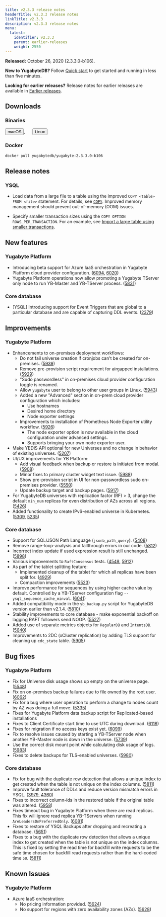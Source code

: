 ```yaml
---
title: v2.3.3 release notes
headerTitle: v2.3.3 release notes
linkTitle: v2.3.3
description: v2.3.3 release notes
menu:
  latest:
    identifier: v2.3.3
    parent: earlier-releases
    weight: 2550
---
```


**Released:** October 26, 2020 (2.3.3.0-b106).

**New to YugabyteDB?** Follow [Quick start](../../../quick-start/) to get started and running in less than five minutes.

**Looking for earlier releases?** Release notes for earlier releases are available in [Earlier releases](../../earlier-releases/). 

## Downloads

### Binaries

<a class="download-binary-link" href="https://downloads.yugabyte.com/yugabyte-2.3.3.0-darwin.tar.gz">
  <button>
    <i class="fab fa-apple"></i><span class="download-text">macOS</span>
  </button>
</a>
&nbsp; &nbsp; &nbsp;
<a class="download-binary-link" href="https://downloads.yugabyte.com/yugabyte-2.3.3.0-linux.tar.gz">
  <button>
    <i class="fab fa-linux"></i><span class="download-text">Linux</span>
  </button>
</a>
<br />

### Docker

```sh
docker pull yugabytedb/yugabyte:2.3.3.0-b106
```

## Release notes

### YSQL

- Load data from a large file to a table using the improved `COPY <table> FROM <file>` statement. For details, see [`COPY`](../../../api/ysql/the-sql-language/statements/cmd_copy/). Improved memory management should prevent out-of-memory (OOM) issues.

- Specify smaller transaction sizes using the `COPY OPTION` `ROWS_PER_TRANSACTION`. For an example, see [Import a large table using smaller transactions](../../../api/ysql/the-sql-language/statements/cmd_copy/#import-a-large-table-using-smaller-transactions).

## New features

### Yugabyte Platform

* Introducing beta support for Azure IaaS orchestration in Yugabyte Platform cloud provider configuration. ([6094](https://github.com/yugabyte/yugabyte-db/issues/6094), [6020](https://github.com/yugabyte/yugabyte-db/issues/6020))
* Yugabyte Platform operations now allow promoting a Yugabyte TServer only node to run YB-Master and YB-TServer process. ([5831](https://github.com/yugabyte/yugabyte-db/issues/5831))

### Core database

* [YSQL] Introducing support for Event Triggers that are global to a particular database and are capable of capturing DDL events. ([2379](https://github.com/yugabyte/yugabyte-db/issues/2379))

## Improvements

### Yugabyte Platform

* Enhancements to on-premises deployment workflows:
  * Do not fail universe creation if cronjobs can't be created for on-premises. ([5939](https://github.com/yugabyte/yugabyte-db/issues/5939))
  * Remove pre-provision script requirement for airgapped installations. ([5929](https://github.com/yugabyte/yugabyte-db/issues/5929))
  * "Sudo passwordless" in on-premises cloud provider configuration toggle is renamed.
  * Allow `yugabyte` user to belong to other user groups in Linux. ([5943](https://github.com/yugabyte/yugabyte-db/issues/5943))
  * Added a new "Advanced" section  in on-prem cloud provider configuration which includes:
    * Use hostnames
    * Desired home directory
    * Node exporter settings
  * Improvements to installation of Prometheus Node Exporter utility workflow. ([5926](https://github.com/yugabyte/yugabyte-db/issues/5926))
    * The node exporter option is now available in the cloud configuration under advanced settings.
    * Supports bringing your own node exporter user.
* Make YEDIS API optional for new Universes and no change in behavior of existing universes. ([5207](https://github.com/yugabyte/yugabyte-db/issues/5207))
* UI/UX improvements for YB Platform:
  * Add visual feedback when backup or restore is initiated from modal. ([5908](https://github.com/yugabyte/yugabyte-db/issues/5908))
  * Minor fixes to primary cluster widget text issue. ([5988](https://github.com/yugabyte/yugabyte-db/issues/5988))
  * Show pre-provision script in UI for non-passwordless sudo on-premises provider. ([5550](https://github.com/yugabyte/yugabyte-db/issues/5550))
  * Update backup target and backup pages. ([5917](https://github.com/yugabyte/yugabyte-db/issues/5917))
* For YugabyteDB universes with replication factor (RF) > 3, change the default `min_num` replicas for even distribution of AZs across all regions. ([5426](https://github.com/yugabyte/yugabyte-db/issues/5426))
* Added functionality to create IPv6-enabled universe in Kubernetes. ([5309](https://github.com/yugabyte/yugabyte-db/issues/5309), [5235](https://github.com/yugabyte/yugabyte-db/issues/5235))

### Core database

* Support for SQL/JSON Path Language (`jsonb_path_query`). ([5408](https://github.com/yugabyte/yugabyte-db/issues/5408))
* Remove range-loop-analysis and fallthrough errors in our code. ([5812](https://github.com/yugabyte/yugabyte-db/issues/5812))
* Incorrect index update if used expression result is still unchanged. ([5898](https://github.com/yugabyte/yugabyte-db/issues/5898))
* Various improvements to `RaftConsensus` tests. ([4548](https://github.com/yugabyte/yugabyte-db/issues/4548), [5912](https://github.com/yugabyte/yugabyte-db/issues/5912))
* As part of the tablet splitting feature:
  * Implemented cleanup of the tablet for which all replicas have been split for. ([4929](https://github.com/yugabyte/yugabyte-db/issues/4929))
  * Compaction improvements ([5523](https://github.com/yugabyte/yugabyte-db/issues/5523))
* Improve performance for sequences by using higher cache value by default. Controlled by a YB-TServer configuration flag `--ysql_sequence_cache_minval`.  ([6041](https://github.com/yugabyte/yugabyte-db/issues/6041))
* Added compatibility mode in the `yb_backup.py` script for YugabyteDB version earlier than v2.1.4. ([5810](https://github.com/yugabyte/yugabyte-db/issues/5810))
* Stability improvements to core database - make exponential backoff on lagging RAFT followers send NOOP. ([5527](https://github.com/yugabyte/yugabyte-db/issues/5527))
* Added use of separate metrics objects for `RegularDB` and `IntentsDB`. ([5640](https://github.com/yugabyte/yugabyte-db/issues/5640))
* Improvements to 2DC (xCluster replication) by adding TLS support for cleaning up `cdc_state` table. ([5905](https://github.com/yugabyte/yugabyte-db/issues/5905))

## Bug fixes

### Yugabyte Platform

* Fix for Universe disk usage shows up empty on the universe page. ([5548](https://github.com/yugabyte/yugabyte-db/issues/5548))
* Fix on on-premises backup failures due to file owned by the root user. ([6062](https://github.com/yugabyte/yugabyte-db/issues/6062))
* Fix for a bug where user operation to perform a change to nodes count by AZ was doing a full move. ([5335](https://github.com/yugabyte/yugabyte-db/issues/5335))
* Fixes for Yugabyte Platform data backup script for Replicated-based installations
* Fixes to Client Certificate start time to use UTC during download. ([6118](https://github.com/yugabyte/yugabyte-db/issues/6118))
* Fixes for migration if no access keys exist yet. ([6099](https://github.com/yugabyte/yugabyte-db/issues/6099))
* Fix to resolve issues caused by starting a YB-TServer node when another YB-Master node is down in the universe. ([5739](https://github.com/yugabyte/yugabyte-db/issues/5739))
* Use the correct disk mount point while calculating disk usage of logs. ([5983](https://github.com/yugabyte/yugabyte-db/issues/5983))
* Fixes to delete backups for TLS-enabled universes. ([5980](https://github.com/yugabyte/yugabyte-db/issues/5980))

### Core database

* Fix for bug with the duplicate row detection that allows a unique index to get created when the table is not unique on the index columns. ([5811](https://github.com/yugabyte/yugabyte-db/issues/5811))
* Improve fault tolerance of DDLs and reduce version mismatch errors in YSQL. ([3979](https://github.com/yugabyte/yugabyte-db/issues/3979), [4360](https://github.com/yugabyte/yugabyte-db/issues/4360))
* Fixes to incorrect column-ids in the restored table if the original table was altered. ([5958](https://github.com/yugabyte/yugabyte-db/issues/5958))
* Fixes timeout bug in Yugabyte Platform when there are read replicas. This fix will ignore read replica YB-TServers when running `AreLeadersOnPreferredOnly`. ([6081](https://github.com/yugabyte/yugabyte-db/issues/6081))
* Fixes to restore of YSQL Backups after dropping and recreating a database. ([5651](https://github.com/yugabyte/yugabyte-db/issues/5651))
* Fixes to a bug with the duplicate row detection that allows a unique index to get created when the table is not unique on the index columns. This is fixed by setting the read time for backfill write requests to be the safe time chosen for backfill read requests rather than the hard-coded time `50`. ([5811](https://github.com/yugabyte/yugabyte-db/issues/5811))

## Known Issues

### Yugabyte Platform

* Azure IaaS orchestration:
  * No pricing information provided. ([5624](https://github.com/yugabyte/yugabyte-db/issues/5624))
  * No support for regions with zero availability zones (AZs). ([5628](https://github.com/yugabyte/yugabyte-db/issues/5628))

